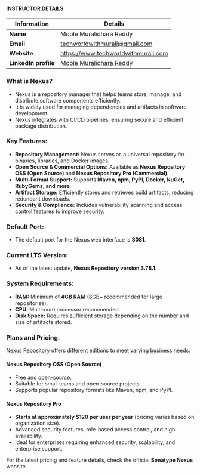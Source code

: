 #### INSTRUCTOR DETAILS

|  Information             | Details                                                                      |
|----------------------    |------------------------------------------------------------------------------|
| **Name**                 | Moole Muralidhara Reddy                                                      |
| **Email**                | techworldwithmurali@gmail.com                                                |
| **Website**              | https://www.techworldwithmurali.com               |
| **LinkedIn profile**     | [Moole Muralidhara Reddy](https://www.linkedin.com/in/moole-muralidhara-reddy) |

### What is Nexus?  
- Nexus is a repository manager that helps teams store, manage, and distribute software components efficiently.
- It is widely used for managing dependencies and artifacts in software development.
- Nexus integrates with CI/CD pipelines, ensuring secure and efficient package distribution.  

### Key Features:  
- **Repository Management:** Nexus serves as a universal repository for binaries, libraries, and Docker images.  
- **Open Source & Commercial Options:** Available as **Nexus Repository OSS (Open Source)** and **Nexus Repository Pro (Commercial)**.  
- **Multi-Format Support:** Supports **Maven, npm, PyPI, Docker, NuGet, RubyGems, and more**.  
- **Artifact Storage:** Efficiently stores and retrieves build artifacts, reducing redundant downloads.  
- **Security & Compliance:** Includes vulnerability scanning and access control features to improve security.  

### Default Port:  
- The default port for the Nexus web interface is **8081**.  

### Current LTS Version:  
- As of the latest update, **Nexus Repository version 3.78.1**.  

### System Requirements:  
- **RAM:** Minimum of **4GB RAM** (8GB+ recommended for large repositories).  
- **CPU:** Multi-core processor recommended.  
- **Disk Space:** Requires sufficient storage depending on the number and size of artifacts stored.  

### Plans and Pricing:  
Nexus Repository offers different editions to meet varying business needs:  

#### **Nexus Repository OSS (Open Source)**  
- Free and open-source.  
- Suitable for small teams and open-source projects.  
- Supports popular repository formats like Maven, npm, and PyPI.  

#### **Nexus Repository Pro**  
- **Starts at approximately $120 per user per year** (pricing varies based on organization size).  
- Advanced security features, role-based access control, and high availability.  
- Ideal for enterprises requiring enhanced security, scalability, and enterprise support.  

For the latest pricing and feature details, check the official **Sonatype Nexus** website.
